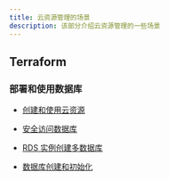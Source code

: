 ```yaml
---
title: 云资源管理的场景
description: 该部分介绍云资源管理的一些场景
---
```


## Terraform

### 部署和使用数据库

- [创建和使用云资源](./cloud-resources-orchestration)

- [安全访问数据库](./secure-your-database-connection)

- [RDS 实例创建多数据库](./provision-an-RDS-instance-with-more-than-one-database)

- [数据库创建和初始化](./provision-and-initiate-database)

